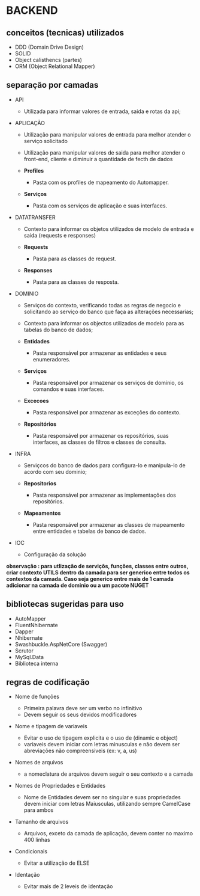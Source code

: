 # BACKEND

## conceitos (tecnicas) utilizados 

 - DDD (Domain Drive Design)
 - SOLID
 - Object calisthencs (partes)
 - ORM (Object Relational Mapper)

## separação por camadas

 - API
    - Utilizada para informar valores de entrada, saida e rotas da api;

 - APLICAÇÃO
    - Utilização para manipular valores de entrada para melhor atender o serviço solicitado
    - Utilização para manipular valores de saida para melhor atender o front-end, cliente e diminuir a quantidade de fecth de dados

    - **Profiles**
        - Pasta com os profiles de mapeamento do Automapper.
    - **Serviços**
        - Pasta com os serviços de aplicação e suas interfaces.

 - DATATRANSFER
    - Contexto para informar os objetos utilizados de modelo de entrada e saida (requests e responses)

    - **Requests**
        - Pasta para as classes de request.
    - **Responses**
        - Pasta para as classes de resposta.

 - DOMINIO
    - Serviços do contexto, verificando todas as regras de negocio e solicitando ao serviço do banco que faça as alterações necessarias;
    - Contexto para informar os objectos utilizados de modelo para as tabelas do banco de dados;

    - **Entidades**
        - Pasta responsável por armazenar as entidades e seus enumeradores.
    - **Serviços**
        - Pasta responsável por armazenar os serviços de domínio, os comandos e suas interfaces.
    - **Excecoes**
        - Pasta responsável por armazenar as exceções do contexto.
    - **Repositórios**
        - Pasta responsável por armazenar os repositórios, suas interfaces, as classes de filtros e classes de consulta.

 - INFRA
    - Serviçcos do banco de dados para configura-lo e manipula-lo de acordo com seu dominio;

    - **Repositorios**
        - Pasta responsável por armazenar as implementações dos repositórios.
    - **Mapeamentos**
        - Pasta responsável por armazenar as classes de mapeamento entre entidades e tabelas de banco de dados.
        
 - IOC 
    - Configuração da solução

**observação : para utlização de serviçõs, funções, classes entre outros, criar contexto UTILS dentro da camada para ser generico entre todos os contextos da camada.   Caso seja generico entre mais de 1 camada adicionar na camada de dominio ou a um pacote NUGET**

## bibliotecas sugeridas para uso

 - AutoMapper
 - FluentNhibernate
 - Dapper
 - Nhibernate
 - Swashbuckle.AspNetCore (Swagger)
 - Scrutor
 - MySql.Data
 - Biblioteca interna

## regras de codificação

 - Nome de funções
    - Primeira palavra deve ser um verbo no infinitivo
    - Devem seguir os seus devidos modificadores

 - Nome e tipagem de variaveis
    - Evitar o uso de tipagem explicita e o uso de (dinamic e object)
    - variaveis devem iniciar com letras minusculas e não devem ser abreviações não compreensiveis (ex: v, a, us)

 - Nomes de arquivos
    - a nomeclatura de arquivos devem seguir o seu contexto e a camada

 - Nomes de Propriedades e Entidades
    - Nome de Entidades devem ser no singular e suas propriedades devem iniciar com letras Maiusculas, utilizando sempre CamelCase para ambos

  - Tamanho de arquivos
    - Arquivos, exceto da camada de aplicação, devem conter no maximo 400 linhas

  - Condicionais
    - Evitar a utilização de ELSE

  - Identação
    - Evitar mais de 2 leveis de identação